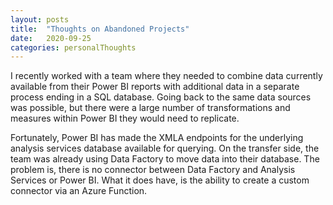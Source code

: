 ```yaml
---
layout: posts
title:  "Thoughts on Abandoned Projects"
date:   2020-09-25
categories: personalThoughts
---
```


I recently worked with a team where they needed to combine data currently available from their Power BI reports with additional data in a separate process ending in a SQL database. Going back to the same data sources was possible, but there were a large number of transformations and measures within Power BI they would need to replicate.

Fortunately, Power BI has made the XMLA endpoints for the underlying analysis services database available for querying. On the transfer side, the team was already using Data Factory to move data into their database. The problem is, there is no connector between Data Factory and Analysis Services or Power BI. What it does have, is the ability to create a custom connector via an Azure Function.
